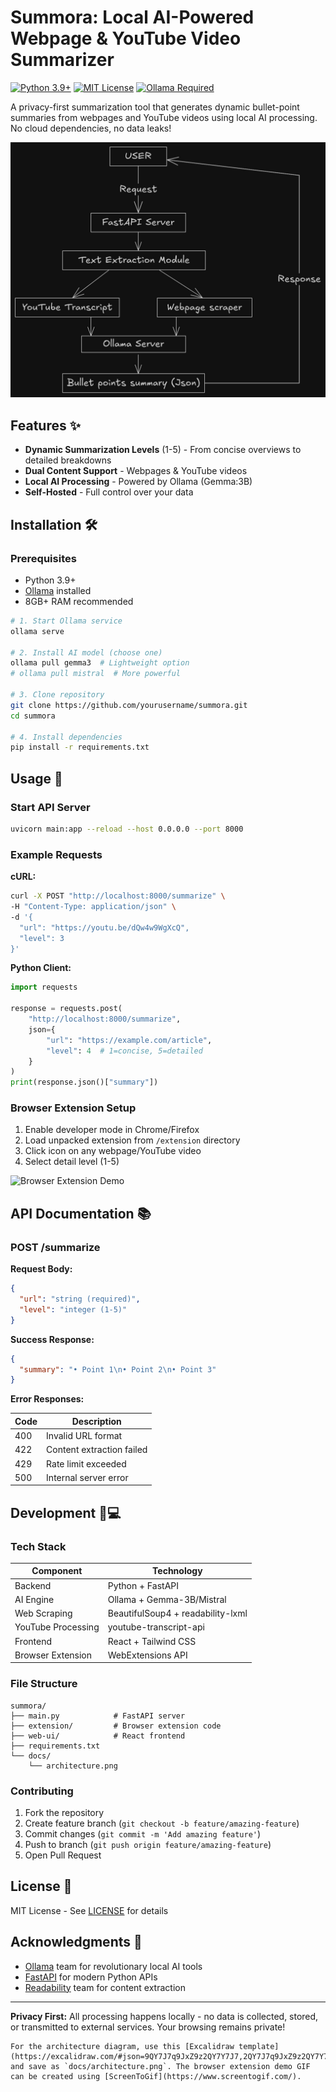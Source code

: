 # Summora: Local AI-Powered Webpage & YouTube Video Summarizer

[![Python 3.9+](https://img.shields.io/badge/Python-3.9%2B-blue)](https://python.org)
[![MIT License](https://img.shields.io/badge/License-MIT-yellow)](LICENSE)
[![Ollama Required](https://img.shields.io/badge/Powered_by-Ollama-FF6C37)](https://ollama.ai)

A privacy-first summarization tool that generates dynamic bullet-point summaries from webpages and YouTube videos using local AI processing. No cloud dependencies, no data leaks!

![Architecture Diagram](docs/architecture.png)

## Features ✨

- **Dynamic Summarization Levels** (1-5) - From concise overviews to detailed breakdowns
- **Dual Content Support** - Webpages & YouTube videos
- **Local AI Processing** - Powered by Ollama (Gemma:3B)
- **Self-Hosted** - Full control over your data

## Installation 🛠️

### Prerequisites

- Python 3.9+
- [Ollama](https://ollama.ai) installed
- 8GB+ RAM recommended

```bash
# 1. Start Ollama service
ollama serve

# 2. Install AI model (choose one)
ollama pull gemma3  # Lightweight option
# ollama pull mistral  # More powerful

# 3. Clone repository
git clone https://github.com/yourusername/summora.git
cd summora

# 4. Install dependencies
pip install -r requirements.txt
```

## Usage 🚀

### Start API Server

```bash
uvicorn main:app --reload --host 0.0.0.0 --port 8000
```

### Example Requests

**cURL:**

```bash
curl -X POST "http://localhost:8000/summarize" \
-H "Content-Type: application/json" \
-d '{
  "url": "https://youtu.be/dQw4w9WgXcQ",
  "level": 3
}'
```

**Python Client:**

```python
import requests

response = requests.post(
    "http://localhost:8000/summarize",
    json={
        "url": "https://example.com/article",
        "level": 4  # 1=concise, 5=detailed
    }
)
print(response.json()["summary"])
```

### Browser Extension Setup

1. Enable developer mode in Chrome/Firefox
2. Load unpacked extension from `/extension` directory
3. Click icon on any webpage/YouTube video
4. Select detail level (1-5)

![Browser Extension Demo](docs/extension-demo.gif)

## API Documentation 📚

### POST /summarize

**Request Body:**

```json
{
  "url": "string (required)",
  "level": "integer (1-5)"
}
```

**Success Response:**

```json
{
  "summary": "• Point 1\n• Point 2\n• Point 3"
}
```

**Error Responses:**

| Code | Description                  |
|------|------------------------------|
| 400  | Invalid URL format           |
| 422  | Content extraction failed    |
| 429  | Rate limit exceeded          |
| 500  | Internal server error        |

## Development 👨💻

### Tech Stack

| Component          | Technology                  |
|--------------------|-----------------------------|
| Backend            | Python + FastAPI            |
| AI Engine          | Ollama + Gemma-3B/Mistral   |
| Web Scraping       | BeautifulSoup4 + readability-lxml |
| YouTube Processing | youtube-transcript-api      |
| Frontend           | React + Tailwind CSS        |
| Browser Extension  | WebExtensions API           |

### File Structure

```text
summora/
├── main.py            # FastAPI server
├── extension/         # Browser extension code
├── web-ui/            # React frontend
├── requirements.txt
└── docs/
    └── architecture.png
```

### Contributing

1. Fork the repository
2. Create feature branch (`git checkout -b feature/amazing-feature`)
3. Commit changes (`git commit -m 'Add amazing feature'`)
4. Push to branch (`git push origin feature/amazing-feature`)
5. Open Pull Request

## License 📄

MIT License - See [LICENSE](LICENSE) for details

## Acknowledgments 🙏

- [Ollama](https://ollama.ai) team for revolutionary local AI tools
- [FastAPI](https://fastapi.tiangolo.com) for modern Python APIs
- [Readability](https://github.com/mozilla/readability) team for content extraction

---

**Privacy First:** All processing happens locally - no data is collected, stored, or transmitted to external services. Your browsing remains private!

```text
For the architecture diagram, use this [Excalidraw template](https://excalidraw.com/#json=9QY7J7q9JxZ9z2QY7Y7J7,2QY7J7q9JxZ9z2QY7Y7J7) and save as `docs/architecture.png`. The browser extension demo GIF can be created using [ScreenToGif](https://www.screentogif.com/).
```
